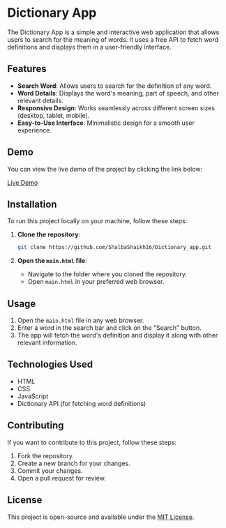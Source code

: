 
# Dictionary App

The Dictionary App is a simple and interactive web application that allows users to search for the meaning of words. It uses a free API to fetch word definitions and displays them in a user-friendly interface.

## Features

- **Search Word**: Allows users to search for the definition of any word.
- **Word Details**: Displays the word's meaning, part of speech, and other relevant details.
- **Responsive Design**: Works seamlessly across different screen sizes (desktop, tablet, mobile).
- **Easy-to-Use Interface**: Minimalistic design for a smooth user experience.

## Demo

You can view the live demo of the project by clicking the link below:

[Live Demo](https://shalbashaikh16.github.io/Dictionary_app/)

## Installation

To run this project locally on your machine, follow these steps:

1. **Clone the repository**:
   ```bash
   git clone https://github.com/ShalbaShaikh16/Dictionary_app.git
   ```

2. **Open the `main.html` file**:
   - Navigate to the folder where you cloned the repository.
   - Open `main.html` in your preferred web browser.

## Usage

1. Open the `main.html` file in any web browser.
2. Enter a word in the search bar and click on the "Search" button.
3. The app will fetch the word's definition and display it along with other relevant information.

## Technologies Used

- HTML
- CSS
- JavaScript
- Dictionary API (for fetching word definitions)

## Contributing

If you want to contribute to this project, follow these steps:

1. Fork the repository.
2. Create a new branch for your changes.
3. Commit your changes.
4. Open a pull request for review.

## License

This project is open-source and available under the [MIT License](LICENSE).
```
